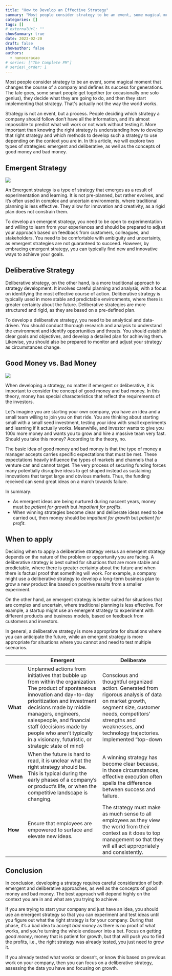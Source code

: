 ```yaml
---
title: "How to Develop an Effective Strategy"
summary: "Most people consider strategy to be an event, some magical moment that changes the course of a company and defines its success for generations. The tale goes, some smart people get together (or occasionally one solo genius), they decide what they are going to do, and then they start implementing that strategy. That's actually not the way the world works."
categories: []
tags: []
# externalUrl: ""
showSummary: true
date: 2023-02-20
draft: false
showauthor: false
authors:
  - nunocoracao
# series: ["The Complete PM"]
# series\_order: 1
---
```


Most people consider strategy to be an event, some magical moment that changes the course of a company and defines its success for generations. The tale goes, some smart people get together (or occasionally one solo genius), they decide what they are going to do, and then they start implementing that strategy. That's actually not the way the world works.  
  
Strategy is not an event, but a process. People deciding which strategy a company should follow don’t have all the information, and it’s almost impossible to predict what will work or not work without testing it. More important than knowing the right strategy is understanding how to develop that right strategy and which methods to develop such a strategy to use depending on the context you are in. In this article, we will explore two types of strategies: emergent and deliberative, as well as the concepts of good money and bad money.  

## Emergent Strategy  
![][image-1]

An Emergent strategy is a type of strategy that emerges as a result of experimentation and learning. It is not pre-planned, but rather evolves, and it’s often used in complex and uncertain environments, where traditional planning is less effective. They allow for innovation and creativity, as a rigid plan does not constrain them.

To develop an emergent strategy, you need to be open to experimentation and willing to learn from your experiences and should be prepared to adjust your approach based on feedback from customers, colleagues, and stakeholders. You need to be comfortable with ambiguity and uncertainty, as emergent strategies are not guaranteed to succeed. However, by embracing emergent strategy, you can typically find new and innovative ways to achieve your goals.

## Deliberative Strategy

Deliberative strategy, on the other hand, is a more traditional approach to strategy development. It involves careful planning and analysis, with a focus on identifying the most effective course of action. Deliberative strategy is typically used in more stable and predictable environments, where there is greater certainty about the future. Deliberative strategies are more structured and rigid, as they are based on a pre-defined plan.

To develop a deliberative strategy, you need to be analytical and data-driven. You should conduct thorough research and analysis to understand the environment and identify opportunities and threats. You should establish clear goals and objectives, and develop a detailed plan for achieving them. Likewise, you should also be prepared to monitor and adjust your strategy as circumstances change.

## Good Money vs. Bad Money

![][image-2]


When developing a strategy, no matter if emergent or deliberative, it is important to consider the concept of good money and bad money. In this theory, money has special characteristics that reflect the requirements of the investors.  

Let’s imagine you are starting your own company, you have an idea and a small team willing to join you on that ride. You are thinking about starting small with a small seed investment, testing your idea with small experiments and learning if it actually works. Meanwhile, and investor wants to give you 100x more money and wants you to grow and hire a massive team very fast. Should you take this money? According to the theory, no. 

The basic idea of good money and bad money is that the type of money a manager accepts carries specific expectations that must be met. These expectations heavily influence the types of markets and channels that a venture can and cannot target. The very process of securing funding forces many potentially disruptive ideas to get shaped instead as sustaining innovations that target large and obvious markets. Thus, the funding received can send great ideas on a march towards failure.

In summary:
- As emergent ideas are being nurtured during nascent years, money must be _patient for growth_ but _impatient for profits_.
- When winning strategies become clear and deliberate ideas need to be carried out, then money should be _impatient for growth_ but _patient for profit_.  

## When to apply
Deciding when to apply a deliberative strategy versus an emergent strategy depends on the nature of the problem or opportunity you are facing. A deliberative strategy is best suited for situations that are more stable and predictable, where there is greater certainty about the future and when there is factual proof that something will work. For example, a company might use a deliberative strategy to develop a long-term business plan to grow a new product line based on positive results from a smaller experiment.  
  
On the other hand, an emergent strategy is better suited for situations that are complex and uncertain, where traditional planning is less effective. For example, a startup might use an emergent strategy to experiment with different products and business models, based on feedback from customers and investors. 

In general, a deliberative strategy is more appropriate for situations where you can anticipate the future, while an emergent strategy is more appropriate for situations where you cannot and need to test multiple scenarios.
  

|          | Emergent                                                                                                                                                                                                                                                                                                                                                 | Deliberate                                                                                                                                                                                                                    |
| -------- | -------------------------------------------------------------------------------------------------------------------------------------------------------------------------------------------------------------------------------------------------------------------------------------------------------------------------------------------------------- | ----------------------------------------------------------------------------------------------------------------------------------------------------------------------------------------------------------------------------- |
| **What** | Unplanned actions from initiatives that bubble up from within the organization. The product of spontaneous innovation and day-to-day prioritization and investment decisions made by middle managers, engineers, salespeople, and financial staff (decisions made by people who aren’t typically in a visionary, futuristic, or strategic state of mind) | Conscious and thoughtful organized action. Generated from rigorous analysis of data on market growth, segment size, customer needs, competitors’ strengths and weaknesses, and technology trajectories. Implemented “top-down |
| **When** | When the future is hard to read, it is unclear what the right strategy should be. This is typical during the early phases of a company’s or product’s life, or when the competitive landscape is changing.                                                                                                                                               | A winning strategy has become clear because, in those circumstances, effective execution often spells the difference between success and failure.                                                                             |
| **How**  | Ensure that employees are empowered to surface and elevate new ideas.                                                                                                                                                                                                                                                                                    | The strategy must make as much sense to all employees as they view the world from their context as it does to top management so that they will all act appropriately and consistently.                                        |



## Conclusion

In conclusion, developing a strategy requires careful consideration of both emergent and deliberative approaches, as well as the concepts of good money and bad money. The best approach will depend highly on the context you are in and what are you trying to achieve. 

If you are trying to start your company and just have an idea, you should use an emergent strategy so that you can experiment and test ideas until you figure out what the right strategy is for your company. During that phase, it’s a bad idea to accept _bad money_ as there is no proof of what works, and you’re turning the whole endeavor into a bet. Focus on getting _good money_, money that is patient for growth, but that will push you to find the profits, i.e., the right strategy was already tested, you just need to grow it.  

If you already tested what works or doesn’t, or know this based on previous work on your company, then you can focus on a deliberative strategy, assessing the data you have and focusing on growth. 
  
  


[image-1]:	img/startup.jpg
[image-2]:	img/money.jpg